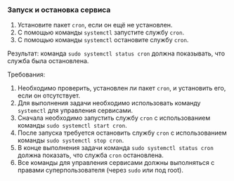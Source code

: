 
### Запуск и остановка сервиса

1. Установите пакет `cron`, если он ещё не установлен.
2. С помощью команды `systemctl` запустите службу `cron`.
3. С помощью команды `systemctl` остановите службу `cron`.

Результат: команда `sudo systemctl status cron` должна показывать, что служба была остановлена.

Требования:
1. Необходимо проверить, установлен ли пакет `cron`, и установить его, если он отсутствует.
2. Для выполнения задачи необходимо использовать команду `systemctl` для управления сервисами.
3. Сначала необходимо запустить службу `cron` с использованием команды `sudo systemctl start cron`.
4. После запуска требуется остановить службу `cron` с использованием команды `sudo systemctl stop cron`.
5. В конце выполнения задачи команда `sudo systemctl status cron` должна показать, что служба `cron` остановлена.
6. Все команды для управления сервисами должны выполняться с правами суперпользователя (через `sudo` или под root).